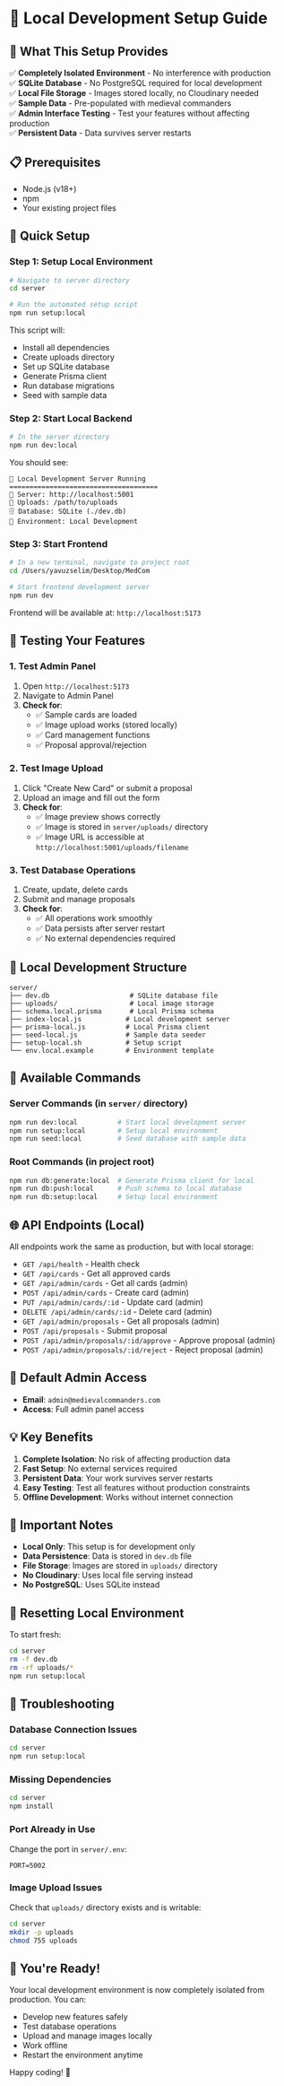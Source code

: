 # 🚀 Local Development Setup Guide

## 🎯 What This Setup Provides

✅ **Completely Isolated Environment** - No interference with production  
✅ **SQLite Database** - No PostgreSQL required for local development  
✅ **Local File Storage** - Images stored locally, no Cloudinary needed  
✅ **Sample Data** - Pre-populated with medieval commanders  
✅ **Admin Interface Testing** - Test your features without affecting production  
✅ **Persistent Data** - Data survives server restarts  

## 📋 Prerequisites

- Node.js (v18+)
- npm
- Your existing project files

## 🔧 Quick Setup

### Step 1: Setup Local Environment

```bash
# Navigate to server directory
cd server

# Run the automated setup script
npm run setup:local
```

This script will:
- Install all dependencies
- Create uploads directory
- Set up SQLite database
- Generate Prisma client
- Run database migrations
- Seed with sample data

### Step 2: Start Local Backend

```bash
# In the server directory
npm run dev:local
```

You should see:
```
🚀 Local Development Server Running
=====================================
📍 Server: http://localhost:5001
📁 Uploads: /path/to/uploads
🗄️ Database: SQLite (./dev.db)
🔧 Environment: Local Development
```

### Step 3: Start Frontend

```bash
# In a new terminal, navigate to project root
cd /Users/yavuzselim/Desktop/MedCom

# Start frontend development server
npm run dev
```

Frontend will be available at: `http://localhost:5173`

## 🧪 Testing Your Features

### 1. **Test Admin Panel**

1. Open `http://localhost:5173`
2. Navigate to Admin Panel
3. **Check for**:
   - ✅ Sample cards are loaded
   - ✅ Image upload works (stored locally)
   - ✅ Card management functions
   - ✅ Proposal approval/rejection

### 2. **Test Image Upload**

1. Click "Create New Card" or submit a proposal
2. Upload an image and fill out the form
3. **Check for**:
   - ✅ Image preview shows correctly
   - ✅ Image is stored in `server/uploads/` directory
   - ✅ Image URL is accessible at `http://localhost:5001/uploads/filename`

### 3. **Test Database Operations**

1. Create, update, delete cards
2. Submit and manage proposals
3. **Check for**:
   - ✅ All operations work smoothly
   - ✅ Data persists after server restart
   - ✅ No external dependencies required

## 📁 Local Development Structure

```
server/
├── dev.db                    # SQLite database file
├── uploads/                  # Local image storage
├── schema.local.prisma       # Local Prisma schema
├── index-local.js           # Local development server
├── prisma-local.js          # Local Prisma client
├── seed-local.js            # Sample data seeder
├── setup-local.sh           # Setup script
└── env.local.example        # Environment template
```

## 🔧 Available Commands

### Server Commands (in `server/` directory)
```bash
npm run dev:local          # Start local development server
npm run setup:local        # Setup local environment
npm run seed:local         # Seed database with sample data
```

### Root Commands (in project root)
```bash
npm run db:generate:local  # Generate Prisma client for local
npm run db:push:local      # Push schema to local database
npm run db:setup:local     # Setup local environment
```

## 🌐 API Endpoints (Local)

All endpoints work the same as production, but with local storage:

- `GET /api/health` - Health check
- `GET /api/cards` - Get all approved cards
- `GET /api/admin/cards` - Get all cards (admin)
- `POST /api/admin/cards` - Create card (admin)
- `PUT /api/admin/cards/:id` - Update card (admin)
- `DELETE /api/admin/cards/:id` - Delete card (admin)
- `GET /api/admin/proposals` - Get all proposals (admin)
- `POST /api/proposals` - Submit proposal
- `POST /api/admin/proposals/:id/approve` - Approve proposal (admin)
- `POST /api/admin/proposals/:id/reject` - Reject proposal (admin)

## 🔑 Default Admin Access

- **Email**: `admin@medievalcommanders.com`
- **Access**: Full admin panel access

## 💡 Key Benefits

1. **Complete Isolation**: No risk of affecting production data
2. **Fast Setup**: No external services required
3. **Persistent Data**: Your work survives server restarts
4. **Easy Testing**: Test all features without production constraints
5. **Offline Development**: Works without internet connection

## 🚨 Important Notes

- **Local Only**: This setup is for development only
- **Data Persistence**: Data is stored in `dev.db` file
- **File Storage**: Images are stored in `uploads/` directory
- **No Cloudinary**: Uses local file serving instead
- **No PostgreSQL**: Uses SQLite instead

## 🔄 Resetting Local Environment

To start fresh:

```bash
cd server
rm -f dev.db
rm -rf uploads/*
npm run setup:local
```

## 🐛 Troubleshooting

### Database Connection Issues
```bash
cd server
npm run setup:local
```

### Missing Dependencies
```bash
cd server
npm install
```

### Port Already in Use
Change the port in `server/.env`:
```
PORT=5002
```

### Image Upload Issues
Check that `uploads/` directory exists and is writable:
```bash
cd server
mkdir -p uploads
chmod 755 uploads
```

## 🎉 You're Ready!

Your local development environment is now completely isolated from production. You can:

- Develop new features safely
- Test database operations
- Upload and manage images locally
- Work offline
- Restart the environment anytime

Happy coding! 🚀
